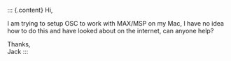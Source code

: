 ::: {.content}
Hi,

I am trying to setup OSC to work with MAX/MSP on my Mac, I have no idea
how to do this and have looked about on the internet, can anyone help?

Thanks,\
Jack
:::
